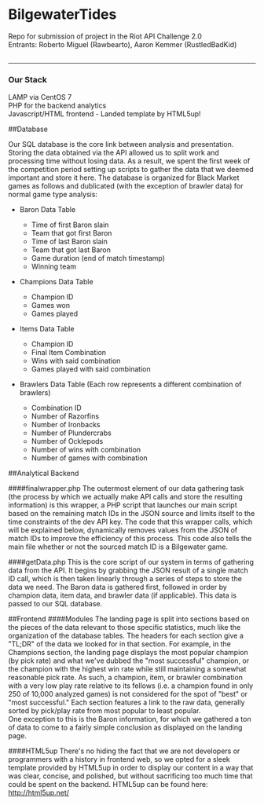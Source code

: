 # BilgewaterTides

Repo for submission of project in the Riot API Challenge 2.0 <br>
Entrants: Roberto Miguel (Rawbearto), Aaron Kemmer (RustledBadKid)
##
--------------------
### Our Stack
  LAMP via CentOS 7 <br>
  PHP for the backend analytics <br>
  Javascript/HTML frontend - Landed template by HTML5up! <br>
  
##Database

  Our SQL database is the core link between analysis and presentation.
  Storing the data obtained via the API allowed us to split work and processing time
  without losing data. As a result, we spent the first week of the competition period 
  setting up scripts to gather the data that we deemed important and store it here. 
  The database is organized for Black Market games as follows and dublicated (with the exception of brawler data)
  for normal game type analysis: <br>
  * Baron Data Table
    * Time of first Baron slain
    * Team that got first Baron
    * Time of last Baron slain
    * Team that got last Baron
    * Game duration (end of match timestamp)
    * Winning team
  
  * Champions Data Table
    * Champion ID
    * Games won
    * Games played

  * Items Data Table
    * Champion ID
    * Final Item Combination
    * Wins with said combination
    * Games played with said combination
    
  * Brawlers Data Table (Each row represents a different combination of brawlers)
    * Combination ID
    * Number of Razorfins
    * Number of Ironbacks
    * Number of Plundercrabs
    * Number of Ocklepods
    * Number of wins with combination
    * Number of games with combination

##Analytical Backend

####finalwrapper.php
The outermost element of our data gathering task (the process by which we actually make API calls and store the   resulting information) is this wrapper, a PHP script that launches our main script based on the remaining match IDs in the JSON source and limits itself to the time constraints of the dev API key. The code that this wrapper calls, which will be explained below, dynamically removes values from the JSON of match IDs to improve the efficiency of this process. This code also tells the main file whether or not the sourced match ID is a Bilgewater game.
  
####getData.php
This is the core script of our system in terms of gathering data from the API. It begins by grabbing the JSON result of a single match ID call, which is then taken linearly through a series of steps to store the data we need. The Baron data is gathered first, followed in order by champion data, item data, and brawler data (if applicable). This data is passed to our SQL database.

##Frontend
####Modules
The landing page is split into sections based on the pieces of the data relevant to those specific statistics, much like the organization of the database tables. The headers for each section give a "TL;DR" of the data we looked for
in that section. For example, in the Champions section, the landing page displays the most popular champion (by pick rate) and what we've dubbed the "most successful" champion, or the champion with the highest win rate while still maintaining a somewhat reasonable pick rate. As such, a champion, item, or brawler combination with a very low play rate relative to its fellows (i.e. a champion found in only 250 of 10,000 analyzed games) is not considered for the spot of "best" or "most successful." Each section features a link to the raw data, generally sorted by pick/play rate from most popular to least popular. <br> One exception to this is the Baron information, for which we gathered a ton of data to come to a fairly simple conclusion as displayed on the landing page.

####HTML5up
There's no hiding the fact that we are not developers or programmers with a history in frontend web, so we opted for a sleek template provided by HTML5up in order to display our content in a way that was clear, concise, and polished, but without sacrificing too much time that could be spent on the backend.
HTML5up can be found here: http://html5up.net/
